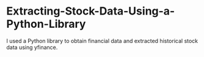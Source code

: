 # Extracting-Stock-Data-Using-a-Python-Library
I used a Python library to obtain financial data and extracted historical stock data using yfinance.
